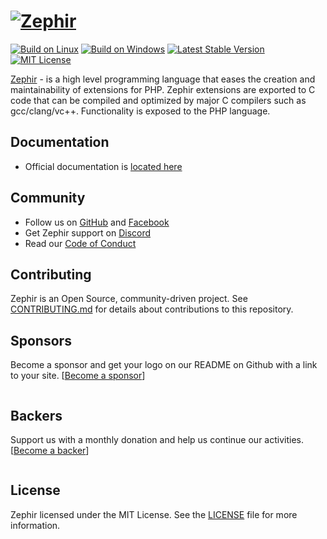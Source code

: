# [![Zephir][zephir logo]][web site]

[![Build on Linux][actions unix]][actions link]
[![Build on Windows][actions windows]][actions link]
[![Latest Stable Version][version badge]][packagist link]
[![MIT License][license badge]](./LICENSE)

[Zephir][web site] - is a high level programming language that eases the creation and maintainability of extensions for PHP.
Zephir extensions are exported to C code that can be compiled and optimized by major C compilers such as gcc/clang/vc++.
Functionality is exposed to the PHP language.

## Documentation

* Official documentation is [located here][docs]

## Community

* Follow us on [GitHub][zephir] and [Facebook][facebook]
* Get Zephir support on [Discord][discord]
* Read our [Code of Conduct](./CODE_OF_CONDUCT.md)

## Contributing

Zephir is an Open Source, community-driven project. See [CONTRIBUTING.md](./CONTRIBUTING.md)
for details about contributions to this repository.

## Sponsors

Become a sponsor and get your logo on our README on Github with a link to your site.
[[Become a sponsor](https://opencollective.com/phalcon#sponsor)]

<a href="https://opencollective.com/phalcon/#contributors">
<img src="https://opencollective.com/phalcon/tiers/sponsors.svg?avatarHeight=48&width=800" alt="">
</a>

## Backers

Support us with a monthly donation and help us continue our activities.
[[Become a backer](https://opencollective.com/phalcon#backer)]

<a href="https://opencollective.com/phalcon/#contributors">
<img src="https://opencollective.com/phalcon/tiers/backers.svg?avatarHeight=48&width=800&height=200" alt="">
</a>

## License

Zephir licensed under the MIT License. See the [LICENSE](./LICENSE) file for more information.

[docs]: https://docs.zephir-lang.com
[zephir]: https://github.com/zephir-lang/zephir
[facebook]: https://www.facebook.com/groups/zephir.language
[discord]: https://phalcon.link/discord
[zephir logo]: https://assets.phalconphp.com/zephir/zephir_logo-105x36.svg
[web site]: https://zephir-lang.com
[actions link]: https://github.com/phalcon/zephir/actions
[actions unix]: https://github.com/phalcon/zephir/workflows/Unix%20CI/badge.svg
[actions windows]: https://github.com/phalcon/zephir/workflows/Windows%20CI/badge.svg
[version badge]: https://poser.pugx.org/phalcon/zephir/v/stable.svg
[packagist link]: https://packagist.org/packages/phalcon/zephir
[license badge]: https://poser.pugx.org/phalcon/zephir/license.svg
